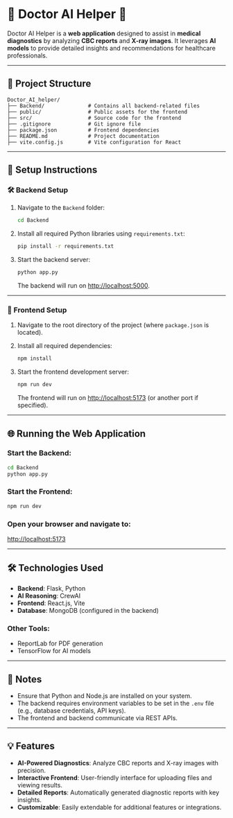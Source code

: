 # 🌟 Doctor AI Helper 🌟

Doctor AI Helper is a **web application** designed to assist in **medical diagnostics** by analyzing **CBC reports** and **X-ray images**. It leverages **AI models** to provide detailed insights and recommendations for healthcare professionals.

---

## 📂 Project Structure

```
Doctor_AI_helper/
├── Backend/              # Contains all backend-related files
├── public/               # Public assets for the frontend
├── src/                  # Source code for the frontend
├── .gitignore            # Git ignore file
├── package.json          # Frontend dependencies
├── README.md             # Project documentation
├── vite.config.js        # Vite configuration for React
```

---

## 🚀 Setup Instructions

### 🛠️ Backend Setup

1. Navigate to the `Backend` folder:
   ```bash
   cd Backend
   ```

2. Install all required Python libraries using `requirements.txt`:
   ```bash
   pip install -r requirements.txt
   ```

3. Start the backend server:
   ```bash
   python app.py
   ```

   The backend will run on [http://localhost:5000](http://localhost:5000).

---

### 🎨 Frontend Setup

1. Navigate to the root directory of the project (where `package.json` is located).

2. Install all required dependencies:
   ```bash
   npm install
   ```

3. Start the frontend development server:
   ```bash
   npm run dev
   ```

   The frontend will run on [http://localhost:5173](http://localhost:5173) (or another port if specified).

---

## 🌐 Running the Web Application

### Start the Backend:
```bash
cd Backend
python app.py
```

### Start the Frontend:
```bash
npm run dev
```

### Open your browser and navigate to:
[http://localhost:5173](http://localhost:5173)

---

## 🛠️ Technologies Used

- **Backend**: Flask, Python  
- **AI Reasoning**: CrewAI  
- **Frontend**: React.js, Vite  
- **Database**: MongoDB (configured in the backend)

### Other Tools:
- ReportLab for PDF generation  
- TensorFlow for AI models  

---

## 📝 Notes

- Ensure that Python and Node.js are installed on your system.
- The backend requires environment variables to be set in the `.env` file (e.g., database credentials, API keys).
- The frontend and backend communicate via REST APIs.

---

## 💡 Features

- **AI-Powered Diagnostics**: Analyze CBC reports and X-ray images with precision.
- **Interactive Frontend**: User-friendly interface for uploading files and viewing results.
- **Detailed Reports**: Automatically generated diagnostic reports with key insights.
- **Customizable**: Easily extendable for additional features or integrations.
